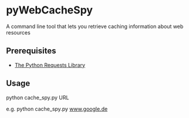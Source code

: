 # pyWebCacheSpy
A command line tool that lets you retrieve caching information about web resources

## Prerequisites
* [The Python Requests Library](https://requests.readthedocs.io/en/master/)

## Usage
python cache_spy.py URL

e.g. python cache_spy.py www.google.de

